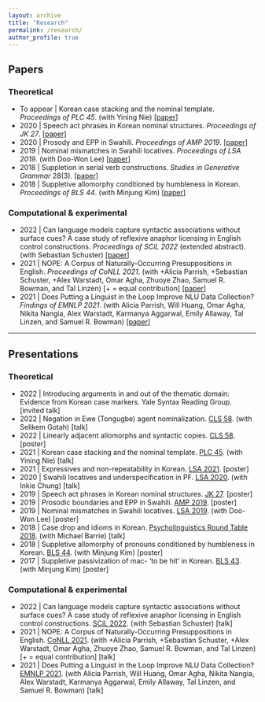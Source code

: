 ```yaml
---
layout: archive
title: "Research"
permalink: /research/
author_profile: true
---
```


## Papers

### Theoretical

- To appear \| Korean case stacking and the nominal template. _Proceedings of PLC 45_. (with Yining Nie) [[paper](https://yiningnie.github.io/files/Lee-Nie-2021-PLC.pdf)]
- 2020 \| Speech act phrases in Korean nominal structures. _Proceedings of JK 27_. [[paper](http://web.stanford.edu/group/cslipublications/cslipublications/ja-ko-contents/JK27/JK27_Lee_Soo-Hwan.pdf)]
- 2020 \| Prosody and EPP in Swahili. _Proceedings of AMP 2019_. [[paper](http://journals.linguisticsociety.org/proceedings/index.php/amphonology/article/view/4658)]
- 2019 \| Nominal mismatches in Swahili locatives. _Proceedings of LSA 2019_. (with Doo-Won Lee) [[paper](https://journals.linguisticsociety.org/proceedings/index.php/PLSA/article/view/4473)]
- 2018 \| Suppletion in serial verb constructions. _Studies in Generative Grammar_ 28(3). [[paper](https://www.kci.go.kr/kciportal/landing/article.kci?arti_id=ART002383221)]
- 2018 \| Suppletive allomorphy conditioned by humbleness in Korean. _Proceedings of BLS 44_. (with Minjung Kim) [[paper](http://linguistics.berkeley.edu/bls/previous_proceedings/BLS44_proceedings.pdf)]

### Computational & experimental

- 2022 \| Can language models capture syntactic associations without surface cues? A case study of reflexive anaphor licensing in English control constructions. _Proceedings of SCiL 2022_ (extended abstract). (with Sebastian Schuster) [[paper](https://scholarworks.umass.edu/scil/vol5/iss1/19/)]
- 2021 \| NOPE: A Corpus of Naturally-Occurring Presuppositions in English. _Proceedings of CoNLL 2021_. (with +Alicia Parrish, +Sebastian Schuster, +Alex Warstadt, Omar Agha, Zhuoye Zhao, Samuel R. Bowman, and Tal Linzen) [+ = equal contribution]  [[paper](https://aclanthology.org/2021.conll-1.28/)]
- 2021 \| Does Putting a Linguist in the Loop Improve NLU Data Collection? _Findings of EMNLP 2021_. (with Alicia Parrish, Will Huang, Omar Agha, Nikita Nangia, Alex Warstadt, Karmanya Aggarwal, Emily Allaway, Tal Linzen, and Samuel R. Bowman) [[paper](https://aclanthology.org/2021.findings-emnlp.421/)]

---

## Presentations

### Theoretical

- 2022 \| Introducing arguments in and out of the thematic domain: Evidence from Korean case markers. Yale Syntax Reading Group. [invited talk]
- 2022 \| Negation in Ewe (Tongugbe) agent nominalization. [CLS 58](http://chicagolinguisticsociety.org/). (with Selikem Gotah) [talk]
- 2022 \| Linearly adjacent allomorphs and syntactic copies. [CLS 58](http://chicagolinguisticsociety.org/). [poster]
- 2021 \| Korean case stacking and the nominal template. [PLC 45](https://www.ling.upenn.edu/Events/PLC/plc45/index.html). (with Yining Nie) [talk]
- 2021 \| Expressives and non-repeatability in Korean. [LSA 2021](https://www.linguisticsociety.org/node/34814/schedule). [poster]
- 2020 \| Swahili locatives and underspecification in PF. [LSA 2020](https://www.linguisticsociety.org/node/17104/schedule). (with Inkie Chung) [talk]
- 2019 \| Speech act phrases in Korean nominal structures. [JK 27](http://www.mikebarrie.com/JK/jk27.html). [poster]
- 2019 \| Prosodic boundaries and EPP in Swahili. [AMP 2019](https://www.stonybrook.edu/commcms/amp2019/). [poster]
- 2019 \| Nominal mismatches in Swahili locatives. [LSA 2019](https://www.linguisticsociety.org/node/9647/schedule). (with Doo-Won Lee) [poster]
- 2018 \| Case drop and idioms in Korean. [Psycholinguistics Round Table 2018](https://gradmypage.cufs.ac.kr/PublicRelationAction.do?cmd=filedown&dirname=bbs_path&brdcode=12&grpcode=1&filename=PsyRTprogram2018May19HanyangUniversity(FINAL).pdf). (with Michael Barrie) [talk]
- 2018 \| Suppletive allomorphy of pronouns conditioned by humbleness in Korean. [BLS 44](http://linguistics.berkeley.edu/bls/proceedings.html). (with Minjung Kim) [poster]
- 2017 \| Suppletive passivization of mac- ‘to be hit’ in Korean. [BLS 43](http://linguistics.berkeley.edu/bls/proceedings.html). (with Minjung Kim) [poster]

### Computational & experimental

- 2022 \| Can language models capture syntactic associations without surface cues? A case study of reflexive anaphor licensing in English control constructions. [SCiL 2022](https://blogs.umass.edu/scil/schedule-for-scil-2022/). (with Sebastian Schuster) [talk]
- 2021 \| NOPE: A Corpus of Naturally-Occurring Presuppositions in English. [CoNLL 2021](https://www.conll.org/2021). (with +Alicia Parrish, +Sebastian Schuster, +Alex Warstadt, Omar Agha, Zhuoye Zhao, Samuel R. Bowman, and Tal Linzen) [+ = equal contribution] [talk]
- 2021 \| Does Putting a Linguist in the Loop Improve NLU Data Collection? [EMNLP 2021](https://2021.emnlp.org/). (with Alicia Parrish, Will Huang, Omar Agha, Nikita Nangia, Alex Warstadt, Karmanya Aggarwal, Emily Allaway, Tal Linzen, and Samuel R. Bowman) [talk]
